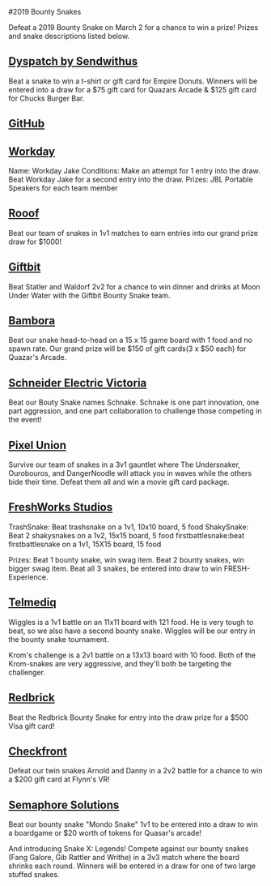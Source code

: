 #2019 Bounty Snakes

Defeat a 2019 Bounty Snake on March 2 for a chance to win a prize! Prizes and snake descriptions listed below. 

## [Dyspatch by Sendwithus](https://www.dyspatch.io/sendwithus/)
Beat a snake to win a t-shirt or gift card for Empire Donuts. Winners will be entered into a draw for a $75 gift card for Quazars Arcade & $125 gift card for Chucks Burger Bar. 

## [GitHub](https://github.com/)


## [Workday](https://www.workday.com/en-ca/homepage.html)
Name: Workday Jake
Conditions: Make an attempt for 1 entry into the draw. Beat Workday Jake for a second entry into the draw.
Prizes: JBL Portable Speakers for each team member

## [Rooof](https://www.rooof.com/)
Beat our team of snakes in 1v1 matches to earn entries into our grand prize draw for $1000!

## [Giftbit](https://www.giftbit.com/)
Beat Statler and Waldorf 2v2 for a chance to win dinner and drinks at Moon Under Water with the Giftbit Bounty Snake team.


## [Bambora](https://www.bambora.com/en/ca/)
Beat our snake head-to-head on a 15 x 15 game board with 1 food and no spawn rate. Our grand prize will be $150 of gift cards(3 x $50 each) for Quazar's Arcade.

## [Schneider Electric Victoria](https://www.schneider-electric.ca/en/about-us/careers/overview.jsp)
Beat our Bouty Snake names Schnake. Schnake is one part innovation, one part aggression, and one part collaboration to challenge those competing in the event!


## [Pixel Union](https://www.pixelunion.net/)
Survive our team of snakes in a 3v1 gauntlet where The Undersnaker, Ourobouros, and DangerNoodle will attack you in waves while the others bide their time. Defeat them all and win a movie gift card package.


## [FreshWorks Studios](https://freshworks.io/)
TrashSnake: Beat trashsnake on a 1v1, 10x10 board, 5 food
ShakySnake: Beat 2 shakysnakes on a 1v2, 15x15 board, 5 food
firstbattlesnake:beat firstbattlesnake on a 1v1, 15X15 board, 15 food

Prizes: Beat 1 bounty snake, win swag item. Beat 2 bounty snakes, win bigger swag item. Beat all 3 snakes, be entered into draw to win FRESH-Experience.

## [Telmediq](https://www.telmediq.com/)
Wiggles is a 1v1 battle on an 11x11 board with 121 food. He is very tough to beat, so we also have a second bounty snake. Wiggles will be our entry in the bounty snake tournament.

Krom's challenge is a 2v1 battle on a 13x13 board with 10 food. Both of the Krom-snakes are very aggressive, and they'll both be targeting the challenger.

## [Redbrick](https://rdbrck.com/)
Beat the Redbrick Bounty Snake for entry into the draw prize for a $500 Visa gift card!


## [Checkfront](https://www.checkfront.com/)
Defeat our twin snakes Arnold and Danny in a 2v2 battle for a chance to win a $200 gift card at Flynn's VR!

## [Semaphore Solutions](https://semaphoresolutions.com/)
Beat our bounty snake "Mondo Snake" 1v1 to be entered into a draw to win a boardgame or $20 worth of tokens for Quasar's arcade!

And introducing Snake X: Legends! Compete against our bounty snakes (Fang Galore, Gib Rattler and Writhe) in a 3v3 match where the board shrinks each round. Winners will be entered in a draw for one of two large stuffed snakes.
